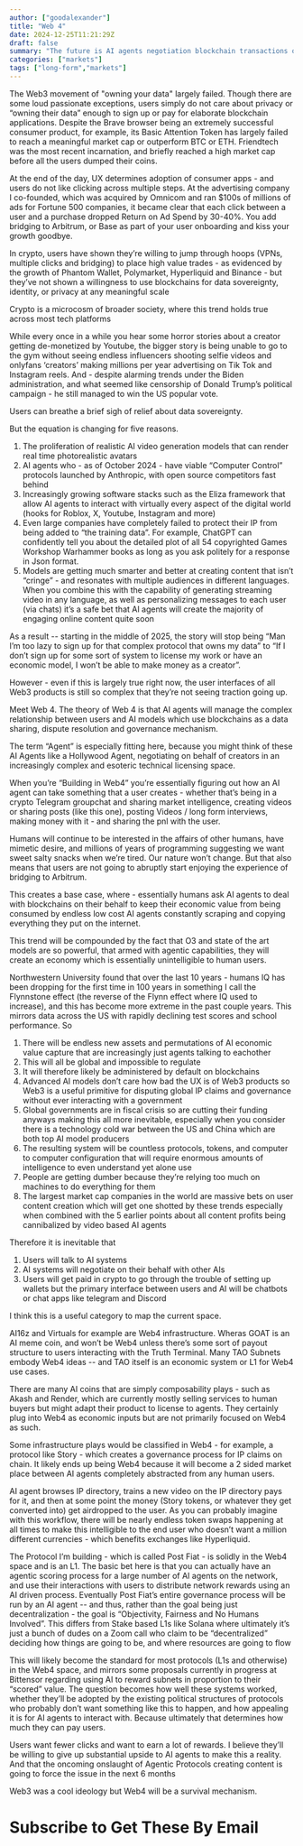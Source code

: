 ```yaml
---
author: ["goodalexander"]
title: "Web 4"
date: 2024-12-25T11:21:29Z
draft: false
summary: "The future is AI agents negotiation blockchain transactions on the behalf of users"
categories: ["markets"]
tags: ["long-form","markets"]
---
```


The Web3 movement of "owning your data" largely failed. Though there are some loud passionate exceptions, users simply do not care about privacy or “owning their data” enough to sign up or pay for elaborate blockchain applications. Despite the Brave browser being an extremely successful consumer product, for example, its Basic Attention Token has largely failed to reach a meaningful market cap or outperform BTC or ETH. Friendtech was the most recent incarnation, and briefly reached a high market cap before all the users dumped their coins.

At the end of the day, UX determines adoption of consumer apps - and users do not like clicking across multiple steps. At the advertising company I co-founded, which was acquired by Omnicom and ran $100s of millions of ads for Fortune 500 companies, it became clear that each click between a user and a purchase dropped Return on Ad Spend by 30-40%. You add bridging to Arbitrum, or Base as part of your user onboarding and kiss your growth goodbye.

In crypto, users have shown they’re willing to jump through hoops (VPNs, multiple clicks and bridging) to place high value trades - as evidenced by the growth of Phantom Wallet, Polymarket, Hyperliquid and Binance - but they’ve not shown a willingness to use blockchains for data sovereignty, identity, or privacy at any meaningful scale

Crypto is a microcosm of broader society, where this trend holds true across most tech platforms 

While every once in a while you hear some horror stories about a creator getting de-monetized by Youtube, the bigger story is being unable to go to the gym without seeing endless influencers shooting selfie videos and onlyfans ‘creators’ making millions per year advertising on Tik Tok and Instagram reels. And - despite alarming trends under the Biden administration, and what seemed like censorship of Donald Trump’s political campaign - he still managed to win the US popular vote. 

Users can breathe a brief sigh of relief about data sovereignty.

But the equation is changing for five reasons.

1. The proliferation of realistic AI video generation models that can render real time photorealistic avatars
2. AI agents who - as of October 2024 - have viable “Computer Control” protocols launched by Anthropic, with open source competitors fast behind
3. Increasingly growing software stacks such as the Eliza framework that allow AI agents to interact with virtually every aspect of the digital world (hooks for Roblox, X, Youtube, Instagram and more) 
4. Even large companies have completely failed to protect their IP from being added to “the training data”. For example, ChatGPT can confidently tell you about the detailed plot of all 54 copyrighted Games Workshop Warhammer books as long as you ask politely for a response in Json format. 
5. Models are getting much smarter and better at creating content that isn’t “cringe” - and resonates with multiple audiences in different languages. When you combine this with the capability of generating streaming video in any language, as well as personalizing messages to each user (via chats)  it’s a safe bet that AI agents will create the majority of engaging online content quite soon

As a result -- starting in the middle of 2025, the story will stop being “Man I’m too lazy to sign up for that complex protocol that owns my data” to “If I don’t sign up for some sort of system to license my work or have an economic model, I won’t be able to make money as a creator”.

However - even if this is largely true right now, the user interfaces of all Web3 products is still so complex that they’re not seeing traction going up. 

Meet Web 4. The theory of Web 4 is that AI agents will manage the complex relationship between users and AI models which use blockchains as a data sharing, dispute resolution and governance mechanism.

The term “Agent” is especially fitting here, because you might think of these AI Agents like a Hollywood Agent, negotiating on behalf of creators in an increasingly complex and esoteric technical licensing space. 

When you’re “Building in Web4” you’re essentially figuring out how an AI agent can take something that a user creates - whether that’s being in a crypto Telegram groupchat and sharing market intelligence, creating videos or sharing posts (like this one), posting Videos / long form interviews, making money with it - and sharing the pnl with the user.

Humans will continue to be interested in the affairs of other humans, have mimetic desire, and millions of years of programming suggesting we want sweet salty snacks when we’re tired. Our nature won’t change. But that also means that users are not going to abruptly start enjoying the experience of bridging to Arbitrum. 

This creates a base case, where - essentially humans ask AI agents to deal with blockchains on their behalf to keep their economic value from being consumed by endless low cost AI agents constantly scraping and copying everything they put on the internet. 

This trend will be compounded by the fact that O3 and state of the art models are so powerful, that armed with agentic capabilities, they will create an economy which is essentially unintelligible to human users. 

Northwestern University found that over the last 10 years - humans IQ has been dropping for the first time in 100 years in something I call the Flynnstone effect (the reverse of the Flynn effect where IQ used to increase), and this has become more extreme in the past couple years. This mirrors data across the US with rapidly declining test scores and school performance. 
So 
1. There will be endless new assets and permutations of AI economic value capture that are increasingly just agents talking to eachother
2. This will all be global and impossible to regulate
3. It will therefore likely be administered by default on blockchains
4. Advanced AI models don’t care how bad the UX is of Web3 products so Web3 is a useful primitive for disputing global IP claims and governance without ever interacting with a government
5. Global governments are in fiscal crisis so are cutting their funding anyways making this all more inevitable, especially when you consider there is a technology cold war between the US and China which are both top AI model producers
6. The resulting system will be countless protocols, tokens, and computer to computer configuration that will require enormous amounts of intelligence to even understand yet alone use
7. People are getting dumber because they’re relying too much on machines to do everything for them
8. The largest market cap companies in the world are massive bets on user content creation which will get one shotted by these trends especially when combined with the 5 earlier points about all content profits being cannibalized by video based AI agents

Therefore it is inevitable that
1. Users will talk to AI systems
2. AI systems will negotiate on their behalf with other AIs 
3. Users will get paid in crypto to go through the trouble of setting up wallets but the primary interface between users and AI will be chatbots or chat apps like telegram and Discord 

I think this is a useful category to map the current space.

AI16z and Virtuals for example are Web4 infrastructure. Wheras GOAT is an AI meme coin, and won’t be Web4 unless there’s some sort of payout structure to users interacting with the Truth Terminal. Many TAO Subnets embody Web4 ideas -- and TAO itself is an economic system or L1 for Web4 use cases. 

There are many AI coins that are simply composability plays - such as Akash and Render, which are currently mostly selling services to human buyers but might adapt their product to license to agents. They certainly plug into Web4 as economic inputs but are not primarily focused on Web4 as such. 

Some infrastructure plays would be classified in Web4 - for example, a protocol like Story - which creates a governance process for IP claims on chain. It likely ends up being Web4 because it will become a 2 sided market place between AI agents completely abstracted from any human users. 

AI agent browses IP directory, trains a new video on the IP directory pays for it, and then at some point the money (Story tokens, or whatever they get converted into) get airdropped to the user. As you can probably imagine with this workflow, there will be nearly endless token swaps happening at all times to make this intelligible to the end user who doesn’t want a million different currencies - which benefits exchanges like Hyperliquid. 

The Protocol I’m building - which is called Post Fiat - is solidly in the Web4 space and is an L1. The basic bet here is that you can actually have an agentic scoring process for a large number of AI agents on the network, and use their interactions with users to distribute network rewards using an AI driven process. Eventually Post Fiat’s entire governance process will be run by an AI agent -- and thus, rather than the goal being just decentralization  - the goal is “Objectivity, Fairness and No Humans Involved”. This differs from Stake based L1s like Solana where ultimately it’s just a bunch of dudes on a Zoom call who claim to be “decentralized” deciding how things are going to be, and where resources are going to flow 

This will likely become the standard for most protocols (L1s and otherwise) in the Web4 space, and mirrors some proposals currently in progress at Bittensor regarding using AI to reward subnets in proportion to their “scored” value. The question becomes how well these systems worked, whether they’ll be adopted by the existing political structures of protocols who probably don’t want something like this to happen, and how appealing it is for AI agents to interact with. Because ultimately that determines how much they can pay users.

Users want fewer clicks and want to earn a lot of rewards. I believe they’ll be willing to give up substantial upside to AI agents to make this a reality. And that the oncoming onslaught of Agentic Protocols creating content is going to force the issue in the next 6 months 

Web3 was a cool ideology but Web4 will be a survival mechanism. 



# Subscribe to Get These By Email

<div style="height: 50vh">
    <script src="https://cdn.jsdelivr.net/ghost/signup-form@~0.1/umd/signup-form.min.js" data-background-color="#2B2B2B" data-text-color="#FFFFFF" data-button-color="#ff1a75" data-button-text-color="#FFFFFF" data-title="goodalexander" data-description="crypto trading" data-site="https://goodalexander.ghost.io/" async></script>
</div>
